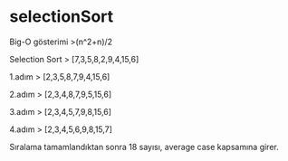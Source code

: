 # selectionSort

Big-O gösterimi >(n^2+n)/2

Selection Sort > [7,3,5,8,2,9,4,15,6] 


1.adım > [2,3,5,8,7,9,4,15,6]

2.adım > [2,3,4,8,7,9,5,15,6]

3.adım > [2,3,4,5,7,9,8,15,6]

4.adım > [2,3,4,5,6,9,8,15,7]

Sıralama tamamlandıktan sonra 18 sayısı, average case kapsamına girer.
